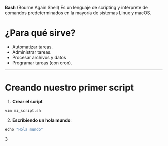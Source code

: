 **Bash** (Bourne Again Shell) Es un lenguaje de scripting y intérprete de comandos predeterminados en la mayoría de sistemas Linux y macOS.
# ¿Para qué sirve?
- Automatizar tareas.
- Administrar tareas.
- Procesar archivos y datos 
- Programar tareas (con cron).
---
# Creando nuestro primer script
1. **Crear el script**
``` bash
vim mi_script.sh	
```
2. **Escribiendo un hola mundo**:
``` python
echo "Hola mundo"
```
3